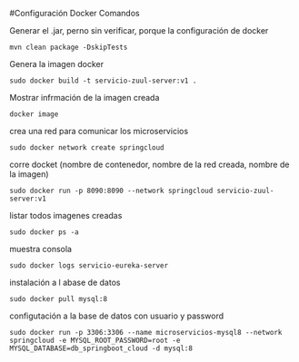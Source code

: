 #Configuración Docker Comandos

Generar el .jar, perno sin verificar, porque la configuración de docker

```
mvn clean package -DskipTests
```
Genera la imagen docker

```
sudo docker build -t servicio-zuul-server:v1 .
```

Mostrar infrmación de la imagen creada
```
docker image
```

crea una red para comunicar los microservicios

```
sudo docker network create springcloud
```


corre docket (nombre de contenedor, nombre de la red creada, nombre de la imagen)

```
sudo docker run -p 8090:8090 --network springcloud servicio-zuul-server:v1
```

listar todos imagenes creadas
```
sudo docker ps -a
```

muestra consola
```
sudo docker logs servicio-eureka-server
```

instalación a l abase de datos
```
sudo docker pull mysql:8
```

configutación a la base de datos con usuario y password
```
sudo docker run -p 3306:3306 --name microservicios-mysql8 --network springcloud -e MYSQL_ROOT_PASSWORD=root -e MYSQL_DATABASE=db_springboot_cloud -d mysql:8
```
